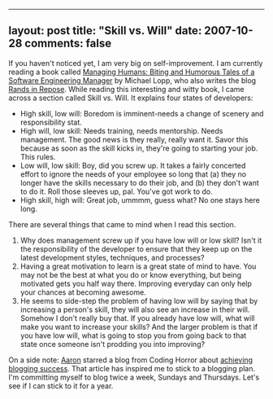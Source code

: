 
---
layout: post
title: "Skill vs. Will"
date: 2007-10-28
comments: false
---


If you haven't noticed yet, I am very big on self-improvement. I am currently reading a book 
called [Managing Humans: Biting and Humorous Tales of a Software Engineering Manager][1] 
by Michael Lopp, who also writes the blog [Rands in Repose][2]. While reading this interesting and 
witty book, I came across a section called Skill vs. Will. It explains four states of developers: 

- High skill, low will: Boredom is imminent-needs a change of scenery and responsibility stat. 
- High will, low skill: Needs training, needs mentorship. Needs management. The good news is they 
really, really want it. Savor this because as soon as the skill kicks in, they're going to starting your 
job. This rules. 
- Low will, low skill: Boy, did you screw up. It takes a fairly concerted effort to ignore the needs of 
your employee so long that (a) they no longer have the skills necessary to do their job, and (b) they 
don't want to do it. Roll those sleeves up, pal. You've got work to do. 
- High skill, high will: Great job, ummmm, guess what? No one stays here long.

There are several things that came to mind when I read this section. 

1. Why does management screw up if you have low will or low skill? Isn't it the responsibility of the 
developer to ensure that they keep up on the latest development styles, techniques, and processes?  
2. Having a great motivation to learn is a great state of mind to have. You may not be the best at what 
you do or know everything, but being motivated gets you half way there. Improving everyday can only help 
your chances at becoming awesome. 
3. He seems to side-step the problem of having low will by saying that by increasing a person's skill, they will also see an increase in their will. Somehow I don't really buy that. If you already have low 
will, what will make you want to increase your skills? And the larger problem is that if you have low 
will, what is going to stop you from going back to that state once someone isn't prodding you into improving?

On a side note: [Aaron][3] starred a blog from Coding Horror about [achieving blogging success][4].
That article has inspired me to stick to a blogging plan. I'm committing myself to blog twice a week, 
Sundays and Thursdays. Let's see if I can stick to it for a year.

  [1]: http://www.amazon.com/Managing-Humans-Humorous-Software-Engineering/dp/159059844X
  [2]: http://www.randsinrepose.com/
  [3]: http://kagawaa.blogspot.com/
  [4]: http://www.codinghorror.com/blog/archives/000983.html
